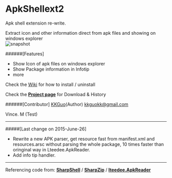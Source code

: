 # ApkShellext2

Apk shell extension re-write.

Extract icon and other information direct from apk files and showing on windows explorer  
![snapshot](http://kkguo.github.io/apkshellext/images/capture.png)

######[Features]
* Show Icon of apk files on windows explorer
* Show Package information in Infotip
* more

Check the [Wiki](https://github.com/kkguo/apkshellext/wiki/How-to-install-and-uninstall) for how to install / uninstall

Check the __[Project page](http://kkguo.github.io/apkshellext)__ for Download & History

######[Contributor]
[KKGuo](https://github.com/kkguo)(Author) kkguokk@gmail.com

Vince. M (Test)

----------------------------------------------------------------------------

#####[Last change on 2015-June-26]
* Rewrite a new APK parser, get resource fast from manifest.xml and resources.arsc without parsing the whole package, 10 times faster than oringinal way in Lteedee.ApkReader.
* Add info tip handler.

----------------------------------------------------------------------------

Referencing code from:
__[SharpShell](https://github.com/dwmkerr/sharpshell)__ / __[SharpZip](https://github.com/icsharpcode/SharpZipLib)__ /  __[Iteedee.ApkReader](https://github.com/hylander0/Iteedee.ApkReader)__
